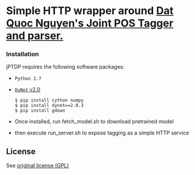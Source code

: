 # Simple HTTP wrapper around [Dat Quoc Nguyen's ](https://github.com/datquocnguyen) [Joint POS Tagger and parser.](https://github.com/datquocnguyen/jPTDP)


### Installation

jPTDP requires the following software packages:

* `Python 2.7`
* [`DyNet` v2.0](http://dynet.readthedocs.io/en/latest/python.html)

      $ pip install cython numpy
      $ pip install dynet==2.0.3
      $ pip install gdown
      
* Once installed, run fetch_model.sh to download pretrained  model

* then execute run_server.sh to expose tagging as a simple HTTP service



## License

See [original license (GPL)](https://github.com/datquocnguyen/jPTDP/blob/master/License.txt)
